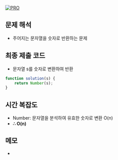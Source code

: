 [![PRO]][Link]

## 문제 해석

-   주어지는 문자열을 숫자로 반환하는 문제

## 최종 제출 코드

-   문자열 s를 숫자로 변환하여 반환

```js
function solution(s) {
    return Number(s);
}
```

## 시간 복잡도

-   Number: 문자열을 분석하여 유효한 숫자로 변환 O(n)
-   **∴ O(n)**

## 메모

-

<!---------------------------------------------------------------------------->

[PRO]: https://github.com/GoSSaChin/algorithm-js/assets/107768516/67c43b52-bc3f-4571-a249-5519021afbb0
[Link]: https://school.programmers.co.kr/learn/courses/30/lessons/12925
